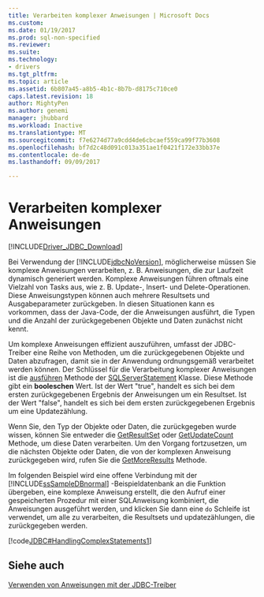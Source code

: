 ```yaml
---
title: Verarbeiten komplexer Anweisungen | Microsoft Docs
ms.custom: 
ms.date: 01/19/2017
ms.prod: sql-non-specified
ms.reviewer: 
ms.suite: 
ms.technology:
- drivers
ms.tgt_pltfrm: 
ms.topic: article
ms.assetid: 6b807a45-a8b5-4b1c-8b7b-d8175c710ce0
caps.latest.revision: 18
author: MightyPen
ms.author: genemi
manager: jhubbard
ms.workload: Inactive
ms.translationtype: MT
ms.sourcegitcommit: f7e6274d77a9cdd4de6cbcaef559ca99f77b3608
ms.openlocfilehash: bf7d2c48d091c013a351ae1f0421f172e33bb37e
ms.contentlocale: de-de
ms.lasthandoff: 09/09/2017

---
```

# <a name="handling-complex-statements"></a>Verarbeiten komplexer Anweisungen
[!INCLUDE[Driver_JDBC_Download](../../includes/driver_jdbc_download.md)]

  Bei Verwendung der [!INCLUDE[jdbcNoVersion](../../includes/jdbcnoversion_md.md)], möglicherweise müssen Sie komplexe Anweisungen verarbeiten, z. B. Anweisungen, die zur Laufzeit dynamisch generiert werden. Komplexe Anweisungen führen oftmals eine Vielzahl von Tasks aus, wie z. B. Update-, Insert- und Delete-Operationen. Diese Anweisungstypen können auch mehrere Resultsets und Ausgabeparameter zurückgeben. In diesen Situationen kann es vorkommen, dass der Java-Code, der die Anweisungen ausführt, die Typen und die Anzahl der zurückgegebenen Objekte und Daten zunächst nicht kennt.  
  
 Um komplexe Anweisungen effizient auszuführen, umfasst der JDBC-Treiber eine Reihe von Methoden, um die zurückgegebenen Objekte und Daten abzufragen, damit sie in der Anwendung ordnungsgemäß verarbeitet werden können. Der Schlüssel für die Verarbeitung komplexer Anweisungen ist die [ausführen](../../connect/jdbc/reference/execute-method-sqlserverstatement.md) Methode der [SQLServerStatement](../../connect/jdbc/reference/sqlserverstatement-class.md) Klasse. Diese Methode gibt ein **booleschen** Wert. Ist der Wert "true", handelt es sich bei dem ersten zurückgegebenen Ergebnis der Anweisungen um ein Resultset. Ist der Wert "false", handelt es sich bei dem ersten zurückgegebenen Ergebnis um eine Updatezählung.  
  
 Wenn Sie, den Typ der Objekte oder Daten, die zurückgegeben wurde wissen, können Sie entweder die [GetResultSet](../../connect/jdbc/reference/getresultset-method-sqlserverstatement.md) oder [GetUpdateCount](../../connect/jdbc/reference/getupdatecount-method-sqlserverstatement.md) Methode, um diese Daten verarbeiten. Um den Vorgang fortzusetzen, um die nächsten Objekte oder Daten, die von der komplexen Anweisung zurückgegeben wird, rufen Sie die [GetMoreResults](../../connect/jdbc/reference/getmoreresults-method.md) Methode.  
  
 Im folgenden Beispiel wird eine offene Verbindung mit der [!INCLUDE[ssSampleDBnormal](../../includes/sssampledbnormal_md.md)] -Beispieldatenbank an die Funktion übergeben, eine komplexe Anweisung erstellt, die den Aufruf einer gespeicherten Prozedur mit einer SQL­Anweisung kombiniert, die Anweisungen ausgeführt werden, und klicken Sie dann eine `do` Schleife ist verwendet, um alle zu verarbeiten, die Resultsets und updatezählungen, die zurückgegeben werden.  
  
 [!code[JDBC#HandlingComplexStatements1](../../connect/jdbc/codesnippet/Java/handling-complex-statements_1.java)]  
  
## <a name="see-also"></a>Siehe auch  
 [Verwenden von Anweisungen mit der JDBC-Treiber](../../connect/jdbc/using-statements-with-the-jdbc-driver.md)  
  
  

